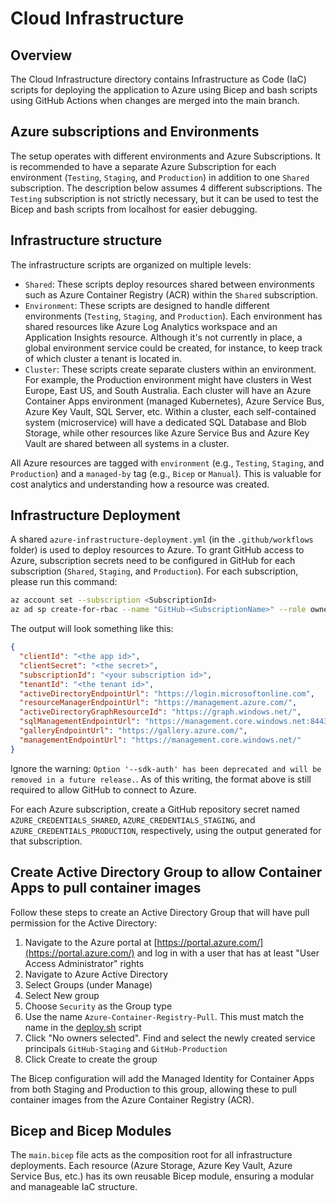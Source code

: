 # Cloud Infrastructure

## Overview

The Cloud Infrastructure directory contains Infrastructure as Code (IaC) scripts for deploying the application to Azure using Bicep and bash scripts using GitHub Actions when changes are merged into the main branch.

## Azure subscriptions and Environments

The setup operates with different environments and Azure Subscriptions. It is recommended to have a separate Azure Subscription for each environment (`Testing`, `Staging`, and `Production`) in addition to one `Shared` subscription. The description below assumes 4 different subscriptions. The `Testing` subscription is not strictly necessary, but it can be used to test the Bicep and bash scripts from localhost for easier debugging.

## Infrastructure structure

The infrastructure scripts are organized on multiple levels:

- `Shared`: These scripts deploy resources shared between environments such as Azure Container Registry (ACR) within the `Shared` subscription.
- `Environment`: These scripts are designed to handle different environments (`Testing`, `Staging`, and `Production`). Each environment has shared resources like Azure Log Analytics workspace and an Application Insights resource. Although it's not currently in place, a global environment service could be created, for instance, to keep track of which cluster a tenant is located in.
- `Cluster`: These scripts create separate clusters within an environment. For example, the Production environment might have clusters in West Europe, East US, and South Australia. Each cluster will have an Azure Container Apps environment (managed Kubernetes), Azure Service Bus, Azure Key Vault, SQL Server, etc. Within a cluster, each self-contained system (microservice) will have a dedicated SQL Database and Blob Storage, while other resources like Azure Service Bus and Azure Key Vault are shared between all systems in a cluster.

All Azure resources are tagged with `environment` (e.g., `Testing`, `Staging`, and `Production`) and a `managed-by` tag (e.g., `Bicep` or `Manual`). This is valuable for cost analytics and understanding how a resource was created.

## Infrastructure Deployment

A shared `azure-infrastructure-deployment.yml` (in the `.github/workflows` folder) is used to deploy resources to Azure. To grant GitHub access to Azure, subscription secrets need to be configured in GitHub for each subscription (`Shared`, `Staging`, and `Production`). For each subscription, please run this command:

``` bash
az account set --subscription <SubscriptionId>
az ad sp create-for-rbac --name "GitHub-<SubscriptionName>" --role owner --scopes /subscriptions/<SubscriptionId> --sdk-auth
```

The output will look something like this:

```json
{
  "clientId": "<the app id>",
  "clientSecret": "<the secret>",
  "subscriptionId": "<your subscription id>",
  "tenantId": "<the tenant id>",
  "activeDirectoryEndpointUrl": "https://login.microsoftonline.com",
  "resourceManagerEndpointUrl": "https://management.azure.com/",
  "activeDirectoryGraphResourceId": "https://graph.windows.net/",
  "sqlManagementEndpointUrl": "https://management.core.windows.net:8443/",
  "galleryEndpointUrl": "https://gallery.azure.com/",
  "managementEndpointUrl": "https://management.core.windows.net/"
}
```

Ignore the warning: `Option '--sdk-auth' has been deprecated and will be removed in a future release.`. As of this writing, the format above is still required to allow GitHub to connect to Azure.

For each Azure subscription, create a GitHub repository secret named `AZURE_CREDENTIALS_SHARED`, `AZURE_CREDENTIALS_STAGING`, and `AZURE_CREDENTIALS_PRODUCTION`, respectively, using the output generated for that subscription.

## Create Active Directory Group to allow Container Apps to pull container images

Follow these steps to create an Active Directory Group that will have pull permission for the Active Directory:

1. Navigate to the Azure portal at [https://portal.azure.com/](https://portal.azure.com/) and log in with a user that has at least "User Access Administrator" rights
2. Navigate to Azure Active Directory
3. Select Groups (under Manage)
4. Select New group
5. Choose `Security` as the Group type
6. Use the name `Azure-Container-Registry-Pull`. This must match the name in the [deploy.sh](/cloud-infrastructure/deploy.sh) script
7. Click "No owners selected". Find and select the newly created service principals `GitHub-Staging` and `GitHub-Production`
8. Click Create to create the group

The Bicep configuration will add the Managed Identity for Container Apps from both Staging and Production to this group, allowing these to pull container images from the Azure Container Registry (ACR).

## Bicep and Bicep Modules

The `main.bicep` file acts as the composition root for all infrastructure deployments. Each resource (Azure Storage, Azure Key Vault, Azure Service Bus, etc.) has its own reusable Bicep module, ensuring a modular and manageable IaC structure.
